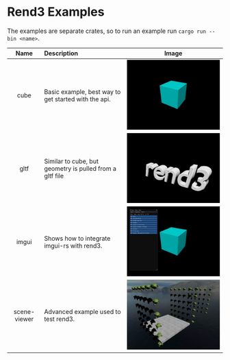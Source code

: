 # Rend3 Examples

The examples are separate crates, so to run an example run `cargo run --bin <name>`.

| Name         | Description | Image |
|:------------:|:------------|-------|
| cube         | Basic example, best way to get started with the api. | ![](cube/screenshot.jpg) |
| gltf         | Similar to cube, but geometry is pulled from a gltf file | ![](gltf/screenshot.jpg) |
| imgui        | Shows how to integrate imgui-rs with rend3. | ![](imgui/screenshot.jpg) |
| scene-viewer | Advanced example used to test rend3. | ![](scene-viewer/screenshot.jpg) |
